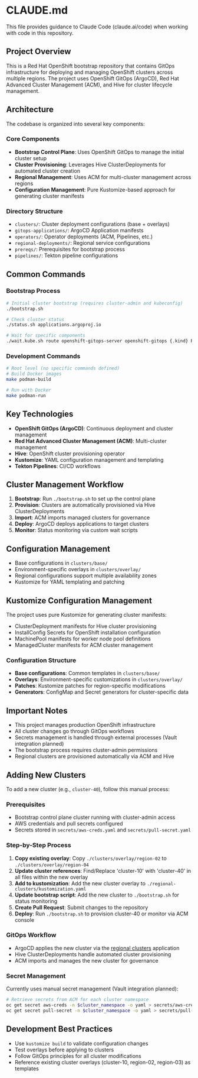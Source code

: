 # CLAUDE.md

This file provides guidance to Claude Code (claude.ai/code) when working with code in this repository.

## Project Overview

This is a Red Hat OpenShift bootstrap repository that contains GitOps infrastructure for deploying and managing OpenShift clusters across multiple regions. The project uses OpenShift GitOps (ArgoCD), Red Hat Advanced Cluster Management (ACM), and Hive for cluster lifecycle management.

## Architecture

The codebase is organized into several key components:

### Core Components
- **Bootstrap Control Plane**: Uses OpenShift GitOps to manage the initial cluster setup
- **Cluster Provisioning**: Leverages Hive ClusterDeployments for automated cluster creation
- **Regional Management**: Uses ACM for multi-cluster management across regions
- **Configuration Management**: Pure Kustomize-based approach for generating cluster manifests

### Directory Structure
- `clusters/`: Cluster deployment configurations (base + overlays)
- `gitops-applications/`: ArgoCD Application manifests
- `operators/`: Operator deployments (ACM, Pipelines, etc.)
- `regional-deployments/`: Regional service configurations
- `prereqs/`: Prerequisites for bootstrap process
- `pipelines/`: Tekton pipeline configurations

## Common Commands

### Bootstrap Process
```bash
# Initial cluster bootstrap (requires cluster-admin and kubeconfig)
./bootstrap.sh

# Check cluster status
./status.sh applications.argoproj.io

# Wait for specific components
./wait.kube.sh route openshift-gitops-server openshift-gitops {.kind} Route
```

### Development Commands
```bash
# Root level (no specific commands defined)
# Build Docker images
make podman-build

# Run with Docker
make podman-run
```

## Key Technologies

- **OpenShift GitOps (ArgoCD)**: Continuous deployment and cluster management
- **Red Hat Advanced Cluster Management (ACM)**: Multi-cluster management
- **Hive**: OpenShift cluster provisioning operator
- **Kustomize**: YAML configuration management and templating
- **Tekton Pipelines**: CI/CD workflows

## Cluster Management Workflow

1. **Bootstrap**: Run `./bootstrap.sh` to set up the control plane
2. **Provision**: Clusters are automatically provisioned via Hive ClusterDeployments
3. **Import**: ACM imports managed clusters for governance
4. **Deploy**: ArgoCD deploys applications to target clusters
5. **Monitor**: Status monitoring via custom wait scripts

## Configuration Management

- Base configurations in `clusters/base/`
- Environment-specific overlays in `clusters/overlay/`
- Regional configurations support multiple availability zones
- Kustomize for YAML templating and patching

## Kustomize Configuration Management

The project uses pure Kustomize for generating cluster manifests:
- ClusterDeployment manifests for Hive cluster provisioning
- InstallConfig Secrets for OpenShift installation configuration
- MachinePool manifests for worker node pool definitions
- ManagedCluster manifests for ACM cluster management

### Configuration Structure

- **Base configurations**: Common templates in `clusters/base/`
- **Overlays**: Environment-specific customizations in `clusters/overlay/`
- **Patches**: Kustomize patches for region-specific modifications
- **Generators**: ConfigMap and Secret generators for cluster-specific data

## Important Notes

- This project manages production OpenShift infrastructure
- All cluster changes go through GitOps workflows
- Secrets management is handled through external processes (Vault integration planned)
- The bootstrap process requires cluster-admin permissions
- Regional clusters are provisioned automatically via ACM and Hive

## Adding New Clusters

To add a new cluster (e.g., `cluster-40`), follow this manual process:

### Prerequisites
- Bootstrap control plane cluster running with cluster-admin access
- AWS credentials and pull secrets configured
- Secrets stored in `secrets/aws-creds.yaml` and `secrets/pull-secret.yaml`

### Step-by-Step Process
1. **Copy existing overlay**: Copy `./clusters/overlay/region-02` to `./clusters/overlay/region-04`
2. **Update cluster references**: Find/Replace 'cluster-10' with 'cluster-40' in all files within the new overlay
3. **Add to kustomization**: Add the new cluster overlay to `./regional-clusters/kustomization.yaml`
4. **Update bootstrap script**: Add the new cluster to `./bootstrap.sh` for status monitoring
5. **Create Pull Request**: Submit changes to the repository
6. **Deploy**: Run `./bootstrap.sh` to provision cluster-40 or monitor via ACM console

### GitOps Workflow
- ArgoCD applies the new cluster via the [regional clusters](./gitops-applications/regional-clusters.application.yaml) application
- Hive ClusterDeployments handle automated cluster provisioning
- ACM imports and manages the new cluster for governance

### Secret Management
Currently uses manual secret management (Vault integration planned):
```bash
# Retrieve secrets from ACM for each cluster namespace
oc get secret aws-creds -n $cluster_namespace -o yaml > secrets/aws-creds.yaml
oc get secret pull-secret -n $cluster_namespace -o yaml > secrets/pull-secret.yaml
```

## Development Best Practices

- Use `kustomize build` to validate configuration changes
- Test overlays before applying to clusters
- Follow GitOps principles for all cluster modifications
- Reference existing cluster overlays (cluster-10, region-02, region-03) as templates